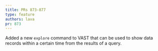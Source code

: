 ```yaml
---
title: PRs 873-877
type: feature
authors: lava
pr: 873
---
```


Added a new `explore` command to VAST that can be used to show data records
within a certain time from the results of a query.
